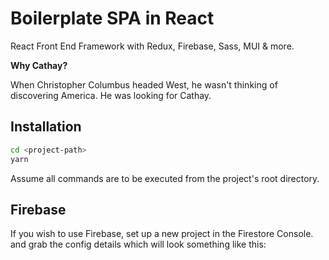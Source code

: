 # Boilerplate SPA in React

React Front End Framework with Redux, Firebase, Sass, MUI & more.

__Why Cathay?__

When Christopher Columbus headed West, he wasn't thinking of discovering America. 
He was looking for Cathay.

## Installation

```bash
cd <project-path>
yarn
```
Assume all commands are to be executed from the project's root directory.

## Firebase

If you wish to use Firebase, set up a new project in the Firestore Console. and grab the config details which will look something like this:
